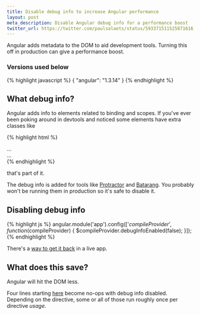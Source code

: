 ```yaml
---
title: Disable debug info to increase Angular performance
layout: post
meta_description: Disable Angular debug info for a performance boost
twitter_url: https://twitter.com/paulsalaets/status/593371511525871616
---
```


Angular adds metadata to the DOM to aid development tools. Turning this off in production can give a performance boost.

### Versions used below

{% highlight javascript %}
{
  "angular": "1.3.14"
}
{% endhighlight %}

## What debug info?

Angular adds info to elements related to binding and scopes. If you've ever been poking around in devtools and noticed some elements have extra classes like

{% highlight html %}
<div class="ng-binding">
  ...
</div>
<div class="ng-scope">
  ...
</div>
{% endhighlight %}

that's part of it.

The debug info is added for tools like [Protractor](http://angular.github.io/protractor) and [Batarang](https://chrome.google.com/webstore/detail/angularjs-batarang/ighdmehidhipcmcojjgiloacoafjmpfk). You probably won't be running them in production so it's safe to disable it.

## Disabling debug info

{% highlight js %}
angular.module('app').config(['$compileProvider', function($compileProvider) {
  $compileProvider.debugInfoEnabled(false);
}]);
{% endhighlight %}

There's a [way to get it back](https://code.angularjs.org/1.3.14/docs/api/ng/function/angular.reloadWithDebugInfo) in a live app.

## What does this save?

Angular will hit the DOM less.

Four lines starting [here](https://github.com/angular/angular.js/blob/v1.3.14/src/ng/compile.js#L1145) become no-ops with debug info disabled. Depending on the directive, some or all of those run roughly once per directive *usage*.